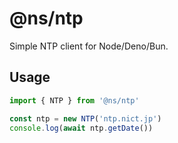 # @ns/ntp

Simple NTP client for Node/Deno/Bun.

## Usage

```ts
import { NTP } from '@ns/ntp'

const ntp = new NTP('ntp.nict.jp')
console.log(await ntp.getDate())
```

